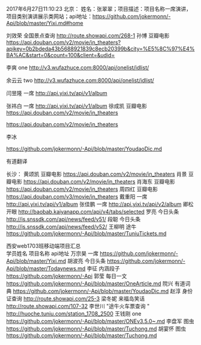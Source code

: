 2017年6月27日11:10:23
北京：
姓名：张翠翠；项目描述：项目名称一席演讲，项目类别演讲展示类网站；api地址：https://github.com/jokermonn/-Api/blob/master/Yixi.md#home

刘效荣    全国景点查询    http://route.showapi.com/268-1
孙博 豆瓣电影  https://api.douban.com/v2/movie/in_theaters?apikey=0b2bdeda43b5688921839c8ecb20399b&city=%E5%8C%97%E4%BA%AC&start=0&count=100&client=&udid=

李爽  one  http://v3.wufazhuce.com:8000/api/onelist/idlist/

余云云  two
 http://v3.wufazhuce.com:8000/api/onelist/idlist/

 闫昱隆    一席    http://api.yixi.tv/api/v1/album

张祎白   一席  http://api.yixi.tv/api/v1/album
徐成凯    豆瓣电影    https://api.douban.com/v2/movie/in_theaters

https://api.douban.com/v2/movie/in_theaters 

 李冰 

https://github.com/jokermonn/-Api/blob/master/YoudaoDic.md

有道翻译


长沙：
黄颂凯	豆瓣电影	https://api.douban.com/v2/movie/in_theaters
肖景	豆瓣电影	https://api.douban.com/v2/movie/in_theaters
肖海东	豆瓣电影	https://api.douban.com/v2/movie/in_theaters
周四红	豆瓣电影	https://api.douban.com/v3/movie/in_theaters
戴重阳	一席	http://api.yixi.tv/api/v1/album
张佳鹏	一席	http://api.yixi.tv/api/v2/album
卿松	开眼	http://baobab.kaiyanapp.com/api/v4/tabs/selected
罗亮	今日头条	http://is.snssdk.com/api/news/feed/v51/
段聪	今日头条	http://is.snssdk.com/api/news/feed/v52/
王柳明	途牛	https://github.com/jokermonn/-Api/blob/master/TuniuTickets.md

西安web1703班移动端项目汇总		
学员姓名 	项目名称	api地址
万宗昊	一席	https://github.com/jokermonn/-Api/blob/master/Yixi.md
胡波亮	今日头条	https://github.com/jokermonn/-Api/blob/master/Todaynews.md
李征	内涵段子	https://github.com/jokermonn/-Api
郭莹	每日一文	https://github.com/jokermonn/-Api/blob/master/OneArticle.md
院兴	有道词典	https://github.com/jokermonn/-Api/blob/master/YoudaoDic.md
赵淳	身份证查询	http://route.showapi.com/25-3
梁冬妮	来福岛笑话	http://route.showapi.com/107-32
李世川	"途牛火车票查询
"	http://huoche.tuniu.com/station_1708_2500
王钱刚	one	https://github.com/jokermonn/-Api/blob/master/ONEv3.5.0~.md
李盘军	图虫	https://github.com/jokermonn/-Api/blob/master/Tuchong.md
胡宴怀	图虫	https://github.com/jokermonn/-Api/blob/master/Tuchong.md


